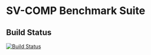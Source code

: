 # SV-COMP Benchmark Suite

## Build Status

[![Build Status](https://travis-ci.org/sosy-lab/sv-benchmarks.svg?branch=master)](https://travis-ci.org/sosy-lab/sv-benchmarks)
